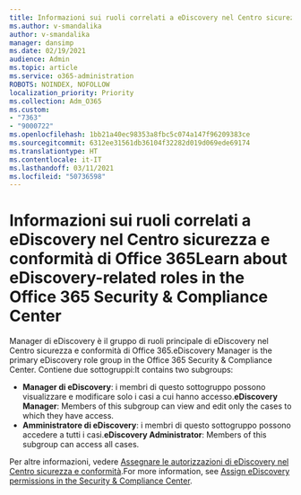 ```yaml
---
title: Informazioni sui ruoli correlati a eDiscovery nel Centro sicurezza e conformità di Office 365
ms.author: v-smandalika
author: v-smandalika
manager: dansimp
ms.date: 02/19/2021
audience: Admin
ms.topic: article
ms.service: o365-administration
ROBOTS: NOINDEX, NOFOLLOW
localization_priority: Priority
ms.collection: Adm_O365
ms.custom:
- "7363"
- "9000722"
ms.openlocfilehash: 1bb21a40ec98353a8fbc5c074a147f96209383ce
ms.sourcegitcommit: 6312ee31561db36104f32282d019d069ede69174
ms.translationtype: HT
ms.contentlocale: it-IT
ms.lasthandoff: 03/11/2021
ms.locfileid: "50736598"
---
```

# <a name="learn-about-ediscovery-related-roles-in-the-office-365-security--compliance-center"></a><span data-ttu-id="f8478-102">Informazioni sui ruoli correlati a eDiscovery nel Centro sicurezza e conformità di Office 365</span><span class="sxs-lookup"><span data-stu-id="f8478-102">Learn about eDiscovery-related roles in the Office 365 Security & Compliance Center</span></span>

<span data-ttu-id="f8478-103">Manager di eDiscovery è il gruppo di ruoli principale di eDiscovery nel Centro sicurezza e conformità di Office 365.</span><span class="sxs-lookup"><span data-stu-id="f8478-103">eDiscovery Manager is the primary eDiscovery role group in the Office 365 Security & Compliance Center.</span></span> <span data-ttu-id="f8478-104">Contiene due sottogruppi:</span><span class="sxs-lookup"><span data-stu-id="f8478-104">It contains two subgroups:</span></span>

- <span data-ttu-id="f8478-105">**Manager di eDiscovery**: i membri di questo sottogruppo possono visualizzare e modificare solo i casi a cui hanno accesso.</span><span class="sxs-lookup"><span data-stu-id="f8478-105">**eDiscovery Manager**: Members of this subgroup can view and edit only the cases to which they have access.</span></span>
- <span data-ttu-id="f8478-106">**Amministratore di eDiscovery**: i membri di questo sottogruppo possono accedere a tutti i casi.</span><span class="sxs-lookup"><span data-stu-id="f8478-106">**eDiscovery Administrator**: Members of this subgroup can access all cases.</span></span>

<span data-ttu-id="f8478-107">Per altre informazioni, vedere [Assegnare le autorizzazioni di eDiscovery nel Centro sicurezza e conformità](https://docs.microsoft.com/microsoft-365/compliance/assign-ediscovery-permissions).</span><span class="sxs-lookup"><span data-stu-id="f8478-107">For more information, see [Assign eDiscovery permissions in the Security & Compliance Center](https://docs.microsoft.com/microsoft-365/compliance/assign-ediscovery-permissions).</span></span>